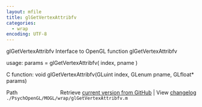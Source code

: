 ```yaml
---
layout: mfile
title: glGetVertexAttribfv
categories:
  - wrap
encoding: UTF-8
---
```


glGetVertexAttribfv  Interface to OpenGL function glGetVertexAttribfv

usage:  params = glGetVertexAttribfv( index, pname )

C function:  void glGetVertexAttribfv(GLuint index, GLenum pname, GLfloat\* params)


<div class="code_header" style="text-align:right;">
  <span style="float:left;">Path&nbsp;&nbsp;</span> <span class="counter">Retrieve <a href=
  "https://raw.github.com/Psychtoolbox-3/Psychtoolbox-3/beta/./PsychOpenGL/MOGL/wrap/glGetVertexAttribfv.m">current version from GitHub</a> | View <a href=
  "https://github.com/Psychtoolbox-3/Psychtoolbox-3/commits/beta/./PsychOpenGL/MOGL/wrap/glGetVertexAttribfv.m">changelog</a></span>
</div>
<div class="code">
  <code>./PsychOpenGL/MOGL/wrap/glGetVertexAttribfv.m</code>
</div>
